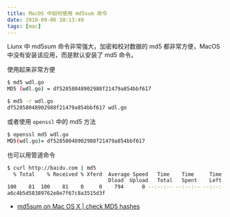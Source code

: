 ```yaml
---
title: MacOS 中如何使用 md5sum 命令
date: 2018-09-06 10:13:49
tags: [mac]
---
```


Liunx 中 md5sum 命令非常强大，加密和校对数据的 md5 都非常方便，MacOS 中没有安装该应用，而是默认安装了 md5 命令。

<!-- more --><!-- toc -->
使用起来非常方便

```bash
$ md5 wdl.go
MD5 (wdl.go) = df52858048902988f21479a854bbf617
```

```bash
$ md5 -r wdl.go
df52858048902988f21479a854bbf617 wdl.go
```

或者使用 `openssl` 中的 md5 方法

```bash
$ openssl md5 wdl.go
MD5(wdl.go)= df52858048902988f21479a854bbf617
```

也可以用管道命令

```bash
$ curl http://baidu.com | md5
  % Total    % Received % Xferd  Average Speed   Time    Time     Time  Current
                                 Dload  Upload   Total   Spent    Left  Speed
100    81  100    81    0     0    794      0 --:--:-- --:--:-- --:--:--   801
a6c4b5d58389762e8e7f67c8a3515d3f
```

- [md5sum on Mac OS X | check MD5 hashes](https://www.garron.me/en/bits/how-to-md5sum-mac-os-x.html)

